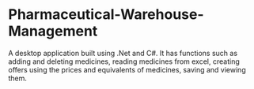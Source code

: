 # Pharmaceutical-Warehouse-Management
A desktop application built using .Net and C#. It has functions such as adding and deleting medicines, reading medicines from excel, creating offers using the prices and equivalents of medicines, saving and viewing them.
